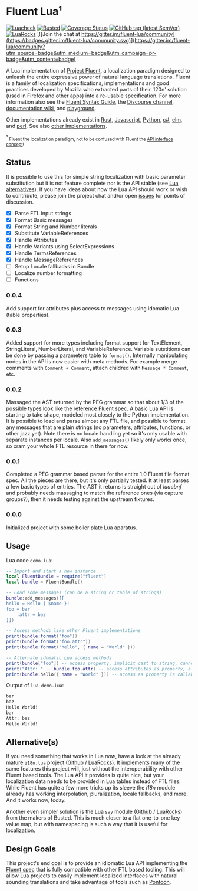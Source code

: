 # Fluent Lua¹

[![Luacheck](https://github.com/alerque/fluent-lua/workflows/Luacheck/badge.svg)](https://github.com/alerque/fluent-lua/actions)
[![Busted](https://github.com/alerque/fluent-lua/workflows/Busted/badge.svg)](https://github.com/alerque/fluent-lua/actions)
[![Coverage Status](https://coveralls.io/repos/github/alerque/fluent-lua/badge.svg?branch=master)](https://coveralls.io/github/alerque/fluent-lua?branch=master)
[![GitHub tag (latest SemVer)](https://img.shields.io/github/v/tag/alerque/fluent-lua)](https://github.com/alerque/fluent-lua/releases)
[![LuaRocks](https://img.shields.io/luarocks/v/alerque/fluent)](https://luarocks.org/modules/alerque/fluent)
[![Join the chat at https://gitter.im/fluent-lua/community](https://badges.gitter.im/fluent-lua/community.svg)](https://gitter.im/fluent-lua/community?utm_source=badge&utm_medium=badge&utm_campaign=pr-badge&utm_content=badge)

A Lua implementation of [Project Fluent][projectfluent], a localization paradigm designed to unleash the entire expressive power of natural language translations. Fluent is a family of localization specifications, implementations and good practices developed by Mozilla who extracted parts of their 'l20n' solution (used in Firefox and other apps) into a re-usable specification. For more information also see the [Fluent Syntax Guide][syntaxguide], the [Discourse channel][discourse], [documentation wiki][wiki], and [playground][play].

Other implementations already exist in [Rust][fluent-rs], [Javascript][fluent.js], [Python][python-fluent], [c#][fluent.net], [elm][elm-fluent], and [perl][perl-fluent]. See also [other implementations][others].

¹ <sub>Fluent the localization paradigm, not to be confused with Fluent the [API interface concept][fluentinterface]!</sub>

## Status

It is possible to use this for simple string localization with basic parameter substitution but it is not feature complete nor is the API stable (see [Lua alternatives](#alternatives)). If you have ideas about how the Lua API should work or wish to contribute, please join the project chat and/or open [issues](https://github.com/alerque/fluent-lua/issues) for points of discussion.

- [x] Parse FTL input strings
- [x] Format Basic messages
- [x] Format String and Number literals
- [x] Substitute VariableReferences
- [x] Handle Attributes
- [x] Handle Variants using SelectExpressions
- [x] Handle TermsReferences
- [x] Handle MessageReferences
- [ ] Setup Locale fallbacks in Bundle
- [ ] Localize number formatting
- [ ] Functions

### 0.0.4

Add support for attributes plus access to messages using idomatic Lua (table properties).

### 0.0.3

Added support for more types including format support for TextElement, StringLiteral, NumberLiteral, and VariableReference. Variable sutstitions can be done by passing a parameters table to `format()`. Internally manipulating nodes in the API is now easier with meta methods. For example merge comments with `Comment + Comment`, attach childred with `Message * Comment`, etc.

### 0.0.2

Massaged the AST returned by the PEG grammar so that about 1/3 of the possible types look like the reference Fluent spec. A basic Lua API is starting to take shape, modeled most closely to the Python implementation. It is possible to load and parse almost any FTL file, and possible to format any messages that are plain strings (no parameters, attributes, functions, or other jazz yet). Note there is no locale handling yet so it's only usable with separate instances per locale. Also `add_messages()` likely only works once, so cram your whole FTL resource in there for now.

### 0.0.1

Completed a PEG grammar based parser for the entire 1.0 Fluent file format spec. All the pieces are there, but it's only partially tested. It at least parses a few basic types of entries. The AST it returns is straight out of *luaebnf* and probably needs massaging to match the reference ones (via capture groups?), then it needs testing against the upstream fixtures.

### 0.0.0

Initialized project with some boiler plate Lua aparatus.

## Usage

Lua code `demo.lua`:

```lua
-- Import and start a new instance
local FluentBundle = require("fluent")
local bundle = FluentBundle()

-- Load some messages (can be a string or table of strings)
bundle:add_messages([[
hello = Hello { $name }!
foo = bar
    .attr = baz
]])

-- Access methods like other Fluent implementations
print(bundle:format("foo"))
print(bundle:format("foo.attr"))
print(bundle:format("hello", { name = "World" }))

-- Alternate idomatic Lua access methods
print(bundle["foo"]) -- access property, implicit cast to string, cannot pass parammeters
print("Attr: " .. bundle.foo.attr) -- access attributes as property, allow contatenation
print(bundle.hello({ name = "World" })) -- access as property is callable, parameters passed to format()
```

Output of `lua demo.lua`:

```txt
bar
baz
Hello World!
bar
Attr: baz
Hello World!
```

## Alternative(s)

If you need something that works in Lua *now*, have a look at the already mature `i18n.lua` project ([Github](https://github.com/kikito/i18n.lua) / [LuaRocks](https://luarocks.org/modules/kikito/i18n)). It implements many of the same features this project will, just without the interoperability with other Fluent based tools. The Lua API it provides is quite nice, but your localization data needs to be provided in Lua tables instead of FTL files. While Fluent has quite a few more tricks up its sleeve the *i18n* module already has working interpolation, pluralization, locale fallbacks, and more.  And it works now, today.

Another even simpler solution is the Lua `say` module ([Github](https://github.com/Olivine-Labs/say) / [LuaRocks](https://luarocks.org/modules/olivine-labs/say)) from the makers of Busted. This is much closer to a flat one-to-one key value map, but with namespacing is such a way that it is useful for localization.

## Design Goals

 This project's end goal is to provide an idiomatic Lua API implementing the [Fluent spec][fluent] that is fully compatible with other FTL based tooling. This will allow Lua projects to easily implement localized interfaces with natural sounding translations and take advantage of tools such as [Pontoon][pontoon].

  [discourse]: https://discourse.mozilla.org/c/fluent
  [elm-fluent]: https://github.com/elm-fluent/elm-fluent
  [fluent-rs]: https://github.com/projectfluent/fluent-rs
  [fluent.js]: https://github.com/projectfluent/fluent.js
  [fluent.net]: https://github.com/blushingpenguin/Fluent.Net
  [fluent]: https://github.com/projectfluent/fluent
  [fluentinterface]: https://en.wikipedia.org/wiki/Fluent_interface
  [others]: https://github.com/projectfluent/fluent#other-implementations
  [perl-fluent]: https://github.com/alabamenhu/Fluent
  [play]: https://projectfluent.org/play/
  [pontoon]: https://github.com/mozilla/pontoon
  [projectfluent]: https://projectfluent.org
  [python-fluent]: https://github.com/projectfluent/python-fluent
  [syntaxguide]: http://projectfluent.org/fluent/guide
  [wiki]: https://github.com/projectfluent/fluent/wiki
